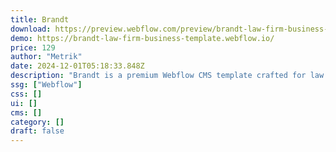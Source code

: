 ```yaml
---
title: Brandt
download: https://preview.webflow.com/preview/brandt-law-firm-business-template?utm_medium=preview_link&utm_source=designer&utm_content=brandt-law-firm-business-template&preview=538df6f9038988e15a82f7415833842e&locale=en&workflow=preview
demo: https://brandt-law-firm-business-template.webflow.io/
price: 129
author: "Metrik"
date: 2024-12-01T05:18:33.848Z
description: "Brandt is a premium Webflow CMS template crafted for law firms, featuring over 20+ pages, luxurious dark designs, and creative, minimal layouts. Perfect for showcasing legal expertise with sophistication and professionalism."
ssg: ["Webflow"]
css: []
ui: []
cms: []
category: []
draft: false
---
```


